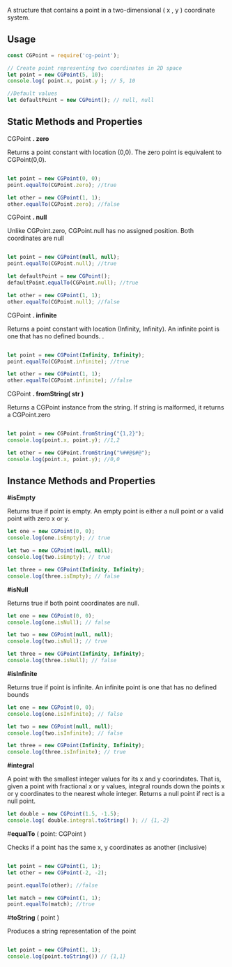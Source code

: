 A structure that contains a point in a two-dimensional ( x , y ) coordinate system.

## Usage

```js
const CGPoint = require('cg-point');

// Create point representing two coordinates in 2D space
let point = new CGPoint(5, 10);
console.log( point.x, point.y ); // 5, 10

//Default values
let defaultPoint = new CGPoint(); // null, null

```


## Static Methods and Properties

CGPoint **. zero**

Returns a point constant with location (0,0). The zero point is equivalent to CGPoint(0,0).
```js

let point = new CGPoint(0, 0);
point.equalTo(CGPoint.zero); //true

let other = new CGPoint(1, 1);
other.equalTo(CGPoint.zero); //false

```

CGPoint **. null**

Unlike CGPoint.zero, CGPoint.null has no assigned position. Both coordinates are null 
```js

let point = new CGPoint(null, null);
point.equalTo(CGPoint.null); //true

let defaultPoint = new CGPoint();
defaultPoint.equalTo(CGPoint.null); //true

let other = new CGPoint(1, 1);
other.equalTo(CGPoint.null); //false

```

CGPoint **. infinite**

Returns a point constant with location (Infinity, Infinity). An infinite point is one that has no defined bounds. .
```js

let point = new CGPoint(Infinity, Infinity);
point.equalTo(CGPoint.infinite); //true

let other = new CGPoint(1, 1);
other.equalTo(CGPoint.infinite); //false

```

CGPoint **. fromString( str )**

Returns a CGPoint instance from the string. If string is malformed, it returns a CGPoint.zero
```js

let point = new CGPoint.fromString("{1,2}");
console.log(point.x, point.y); //1,2

let other = new CGPoint.fromString("%##@$#@");
console.log(point.x, point.y); //0,0

```



## Instance Methods and Properties

**#isEmpty**

Returns true if point is empty. An empty point is either a null point or a valid point with zero x or y.

```js
let one = new CGPoint(0, 0);
console.log(one.isEmpty); // true

let two = new CGPoint(null, null);
console.log(two.isEmpty); // true

let three = new CGPoint(Infinity, Infinity);
console.log(three.isEmpty); // false
```
**#isNull**

Returns true if both point coordinates are null. 
```js
let one = new CGPoint(0, 0);
console.log(one.isNull); // false

let two = new CGPoint(null, null);
console.log(two.isNull); // true

let three = new CGPoint(Infinity, Infinity);
console.log(three.isNull); // false
```

**#isInfinite**

Returns true if point is infinite. An infinite point is one that has no defined bounds

```js
let one = new CGPoint(0, 0);
console.log(one.isInfinite); // false

let two = new CGPoint(null, null);
console.log(two.isInfinite); // false

let three = new CGPoint(Infinity, Infinity);
console.log(three.isInfinite); // true
```



**#integral**

A point with the smallest integer values for its x and y coorindates. That is, given a point with fractional x or y values, integral rounds down the points x or y coordinates to the nearest whole integer. Returns a null point if rect is a null point.

```js
let double = new CGPoint(1.5, -1.5);
console.log( double.integral.toString() ); // {1,-2}
```
#**equalTo** ( point: CGPoint )

Checks if a point has the same x, y coordinates as another (inclusive)
```js

let point = new CGPoint(1, 1);
let other = new CGPoint(-2, -2);

point.equalTo(other); //false

let match = new CGPoint(1, 1);
point.equalTo(match); //true

```


#**toString** ( point )

Produces a string representation of the point
```js

let point = new CGPoint(1, 1);
console.log(point.toString()) // {1,1}

```